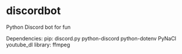 # discordbot
Python Discord bot for fun

Dependencies:
    pip:
        discord.py
        python-discord
        python-dotenv
        PyNaCl
        youtube_dl
    library:
        ffmpeg